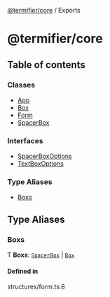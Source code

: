 [@termifier/core](README.md) / Exports

# @termifier/core

## Table of contents

### Classes

- [App](classes/App.md)
- [Box](classes/Box.md)
- [Form](classes/Form.md)
- [SpacerBox](classes/SpacerBox.md)

### Interfaces

- [SpacerBoxOptions](interfaces/SpacerBoxOptions.md)
- [TextBoxOptions](interfaces/TextBoxOptions.md)

### Type Aliases

- [Boxs](modules.md#boxs)

## Type Aliases

### Boxs

Ƭ **Boxs**: [`SpacerBox`](classes/SpacerBox.md) \| [`Box`](classes/Box.md)

#### Defined in

structures/form.ts:8
